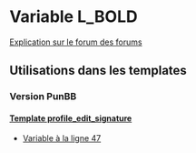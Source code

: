 # Variable L_BOLD
[Explication sur le forum des forums](http://forum.forumactif.com/t294113-listing-des-variables#L_BOLD)

## Utilisations dans les templates

### Version PunBB

#### [Template profile_edit_signature](punbb/profile_edit_signature.md)
* [Variable à la ligne 47](../punbb/profile_edit_signature.tpl#L47)